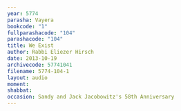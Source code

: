 ```yaml
---
year: 5774
parasha: Vayera
bookcode: "1"
fullparashacode: "104"
parashacode: "104"
title: We Exist
author: Rabbi Eliezer Hirsch
date: 2013-10-19
archivecode: 57741041
filename: 5774-104-1
layout: audio
moment: 
shabbat: 
occasion: Sandy and Jack Jacobowitz's 58th Anniversary
---
```

